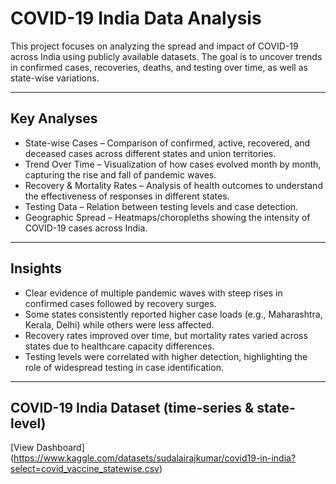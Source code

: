 # COVID-19 India Data Analysis

This project focuses on analyzing the spread and impact of COVID-19 across India using publicly available datasets. The goal is to uncover trends in confirmed cases, recoveries, deaths, and testing over time, as well as state-wise variations.

---
## Key Analyses
* State-wise Cases – Comparison of confirmed, active, recovered, and deceased cases across different states and union territories.
* Trend Over Time – Visualization of how cases evolved month by month, capturing the rise and fall of pandemic waves.
* Recovery & Mortality Rates – Analysis of health outcomes to understand the effectiveness of responses in different states.
* Testing Data – Relation between testing levels and case detection.
* Geographic Spread – Heatmaps/choropleths showing the intensity of COVID-19 cases across India.

---
## Insights

* Clear evidence of multiple pandemic waves with steep rises in confirmed cases followed by recovery surges.
* Some states consistently reported higher case loads (e.g., Maharashtra, Kerala, Delhi) while others were less affected.
* Recovery rates improved over time, but mortality rates varied across states due to healthcare capacity differences.
* Testing levels were correlated with higher detection, highlighting the role of widespread testing in case identification.

---
## COVID-19 India Dataset (time-series & state-level) 
[View Dashboard] (https://www.kaggle.com/datasets/sudalairajkumar/covid19-in-india?select=covid_vaccine_statewise.csv)

